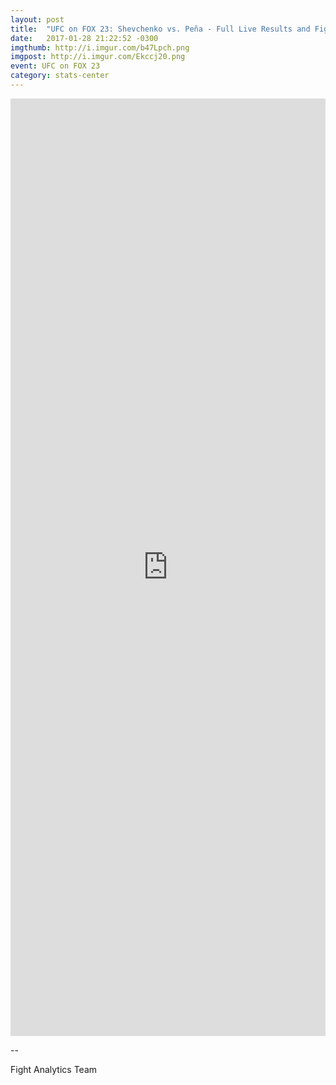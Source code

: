 ```yaml
---
layout: post
title:  "UFC on FOX 23: Shevchenko vs. Peña - Full Live Results and Fight Stats"
date:   2017-01-28 21:22:52 -0300
imgthumb: http://i.imgur.com/b47Lpch.png
imgpost: http://i.imgur.com/Ekccj20.png
event: UFC on FOX 23
category: stats-center
---
```


<iframe
src="http://live.fightanalytics.cc/?live=true/#!/events/5886853ab6c2570e12407287/new/iframe"
width="100%" height="1500" frameborder="0"></iframe>

-- 

Fight Analytics Team
